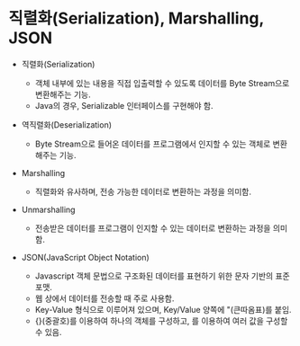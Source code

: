 # 직렬화(Serialization), Marshalling, JSON

* 직렬화(Serialization)
  * 객체 내부에 있는 내용을 직접 입출력할 수 있도록 데이터를 Byte Stream으로 변환해주는 기능.
  * Java의 경우, Serializable 인터페이스를 구현해야 함.
  
* 역직렬화(Deserialization)
  * Byte Stream으로 들어온 데이터를 프로그램에서 인지할 수 있는 객체로 변환해주는 기능.

* Marshalling
  * 직렬화와 유사하며, 전송 가능한 데이터로 변환하는 과정을 의미함.

* Unmarshalling
  * 전송받은 데이터를 프로그램이 인지할 수 있는 데이터로 변환하는 과정을 의미함.

* JSON(JavaScript Object Notation)
  * Javascript 객체 문법으로 구조화된 데이터를 표현하기 위한 문자 기반의 표준 포맷.
  * 웹 상에서 데이터를 전송할 때 주로 사용함.
  * Key-Value 형식으로 이루어져 있으며, Key/Value 양쪽에 "(큰따옴표)를 붙임.
  * {}(중괄호)를 이용하여 하나의 객체를 구성하고, [](대괄호)를 이용하여 여러 값을 구성할 수 있음.
